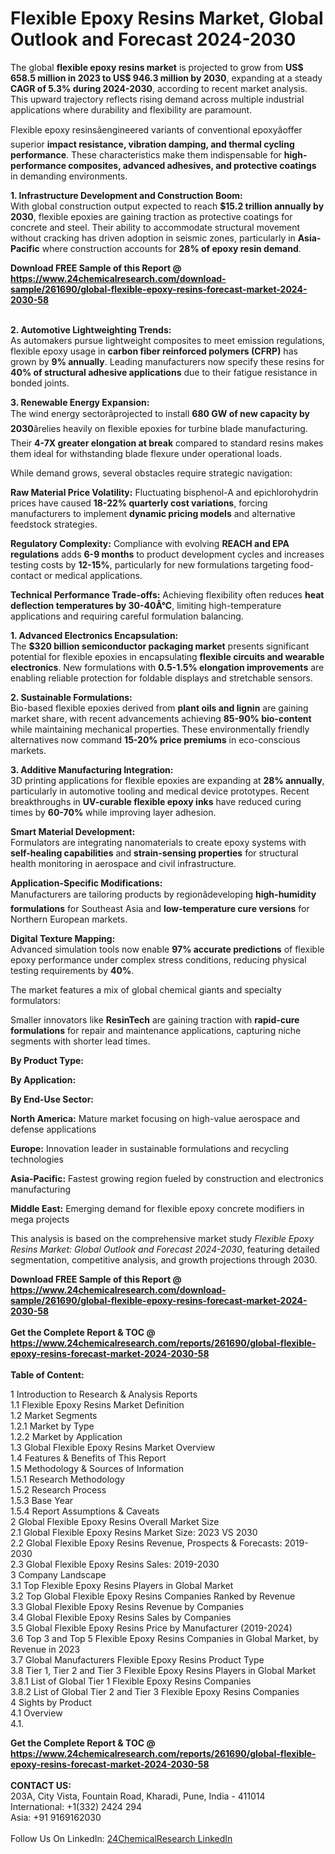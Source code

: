 <h1>Flexible Epoxy Resins Market, Global Outlook and Forecast 2024-2030</h1><p>The global <strong>flexible epoxy resins market</strong> is projected to grow from <strong>US$ 658.5 million in 2023 to US$ 946.3 million by 2030</strong>, expanding at a steady <strong>CAGR of 5.3% during 2024-2030</strong>, according to recent market analysis. This upward trajectory reflects rising demand across multiple industrial applications where durability and flexibility are paramount.</p><p>Flexible epoxy resinsâengineered variants of conventional epoxyâoffer superior <strong>impact resistance, vibration damping, and thermal cycling performance</strong>. These characteristics make them indispensable for <strong>high-performance composites, advanced adhesives, and protective coatings</strong> in demanding environments.</p><p><strong>1. Infrastructure Development and Construction Boom:</strong><br>
With global construction output expected to reach <strong>$15.2 trillion annually by 2030</strong>, flexible epoxies are gaining traction as protective coatings for concrete and steel. Their ability to accommodate structural movement without cracking has driven adoption in seismic zones, particularly in <strong>Asia-Pacific</strong> where construction accounts for <strong>28% of epoxy resin demand</strong>.</p><div><b>Download FREE Sample of this Report @ 
            <a href="https://www.24chemicalresearch.com/download-sample/261690/global-flexible-epoxy-resins-forecast-market-2024-2030-58">
            https://www.24chemicalresearch.com/download-sample/261690/global-flexible-epoxy-resins-forecast-market-2024-2030-58</a></b></div><br><p><strong>2. Automotive Lightweighting Trends:</strong><br>
As automakers pursue lightweight composites to meet emission regulations, flexible epoxy usage in <strong>carbon fiber reinforced polymers (CFRP)</strong> has grown by <strong>9% annually</strong>. Leading manufacturers now specify these resins for <strong>40% of structural adhesive applications</strong> due to their fatigue resistance in bonded joints.</p><p><strong>3. Renewable Energy Expansion:</strong><br>
The wind energy sectorâprojected to install <strong>680 GW of new capacity by 2030</strong>ârelies heavily on flexible epoxies for turbine blade manufacturing. Their <strong>4-7X greater elongation at break</strong> compared to standard resins makes them ideal for withstanding blade flexure under operational loads.</p><p>While demand grows, several obstacles require strategic navigation:</p><p><strong>Raw Material Price Volatility:</strong> Fluctuating bisphenol-A and epichlorohydrin prices have caused <strong>18-22% quarterly cost variations</strong>, forcing manufacturers to implement <strong>dynamic pricing models</strong> and alternative feedstock strategies.</p><p><strong>Regulatory Complexity:</strong> Compliance with evolving <strong>REACH and EPA regulations</strong> adds <strong>6-9 months</strong> to product development cycles and increases testing costs by <strong>12-15%</strong>, particularly for new formulations targeting food-contact or medical applications.</p><p><strong>Technical Performance Trade-offs:</strong> Achieving flexibility often reduces <strong>heat deflection temperatures by 30-40Â°C</strong>, limiting high-temperature applications and requiring careful formulation balancing.</p><p><strong>1. Advanced Electronics Encapsulation:</strong><br>
The <strong>$320 billion semiconductor packaging market</strong> presents significant potential for flexible epoxies in encapsulating <strong>flexible circuits and wearable electronics</strong>. New formulations with <strong>0.5-1.5% elongation improvements</strong> are enabling reliable protection for foldable displays and stretchable sensors.</p><p><strong>2. Sustainable Formulations:</strong><br>
Bio-based flexible epoxies derived from <strong>plant oils and lignin</strong> are gaining market share, with recent advancements achieving <strong>85-90% bio-content</strong> while maintaining mechanical properties. These environmentally friendly alternatives now command <strong>15-20% price premiums</strong> in eco-conscious markets.</p><p><strong>3. Additive Manufacturing Integration:</strong><br>
3D printing applications for flexible epoxies are expanding at <strong>28% annually</strong>, particularly in automotive tooling and medical device prototypes. Recent breakthroughs in <strong>UV-curable flexible epoxy inks</strong> have reduced curing times by <strong>60-70%</strong> while improving layer adhesion.</p><p><strong>Smart Material Development:</strong><br>
	Formulators are integrating nanomaterials to create epoxy systems with <strong>self-healing capabilities</strong> and <strong>strain-sensing properties</strong> for structural health monitoring in aerospace and civil infrastructure.</p><p><strong>Application-Specific Modifications:</strong><br>
	Manufacturers are tailoring products by regionâdeveloping <strong>high-humidity formulations</strong> for Southeast Asia and <strong>low-temperature cure versions</strong> for Northern European markets.</p><p><strong>Digital Texture Mapping:</strong><br>
	Advanced simulation tools now enable <strong>97% accurate predictions</strong> of flexible epoxy performance under complex stress conditions, reducing physical testing requirements by <strong>40%</strong>.</p><p>The market features a mix of global chemical giants and specialty formulators:</p><p>Smaller innovators like <strong>ResinTech</strong> are gaining traction with <strong>rapid-cure formulations</strong> for repair and maintenance applications, capturing niche segments with shorter lead times.</p><p><strong>By Product Type:</strong></p><p><strong>By Application:</strong></p><p><strong>By End-Use Sector:</strong></p><p><strong>North America:</strong> Mature market focusing on high-value aerospace and defense applications</p><p><strong>Europe:</strong> Innovation leader in sustainable formulations and recycling technologies</p><p><strong>Asia-Pacific:</strong> Fastest growing region fueled by construction and electronics manufacturing</p><p><strong>Middle East:</strong> Emerging demand for flexible epoxy concrete modifiers in mega projects</p><p>This analysis is based on the comprehensive market study <em>Flexible Epoxy Resins Market: Global Outlook and Forecast 2024-2030</em>, featuring detailed segmentation, competitive analysis, and growth projections through 2030.</p><div><b>Download FREE Sample of this Report @ 
            <a href="https://www.24chemicalresearch.com/download-sample/261690/global-flexible-epoxy-resins-forecast-market-2024-2030-58">
            https://www.24chemicalresearch.com/download-sample/261690/global-flexible-epoxy-resins-forecast-market-2024-2030-58</a></b></div><br><div><b>Get the Complete Report & TOC @ 
            <a href="https://www.24chemicalresearch.com/reports/261690/global-flexible-epoxy-resins-forecast-market-2024-2030-58">
            https://www.24chemicalresearch.com/reports/261690/global-flexible-epoxy-resins-forecast-market-2024-2030-58</a></b></div><br>
            <b>Table of Content:</b><p>1 Introduction to Research & Analysis Reports<br />
    1.1 Flexible Epoxy Resins Market Definition<br />
    1.2 Market Segments<br />
        1.2.1 Market by Type<br />
        1.2.2 Market by Application<br />
    1.3 Global Flexible Epoxy Resins Market Overview<br />
    1.4 Features & Benefits of This Report<br />
    1.5 Methodology & Sources of Information<br />
        1.5.1 Research Methodology<br />
        1.5.2 Research Process<br />
        1.5.3 Base Year<br />
        1.5.4 Report Assumptions & Caveats<br />
2 Global Flexible Epoxy Resins Overall Market Size<br />
    2.1 Global Flexible Epoxy Resins Market Size: 2023 VS 2030<br />
    2.2 Global Flexible Epoxy Resins Revenue, Prospects & Forecasts: 2019-2030<br />
    2.3 Global Flexible Epoxy Resins Sales: 2019-2030<br />
3 Company Landscape<br />
    3.1 Top Flexible Epoxy Resins Players in Global Market<br />
    3.2 Top Global Flexible Epoxy Resins Companies Ranked by Revenue<br />
    3.3 Global Flexible Epoxy Resins Revenue by Companies<br />
    3.4 Global Flexible Epoxy Resins Sales by Companies<br />
    3.5 Global Flexible Epoxy Resins Price by Manufacturer (2019-2024)<br />
    3.6 Top 3 and Top 5 Flexible Epoxy Resins Companies in Global Market, by Revenue in 2023<br />
    3.7 Global Manufacturers Flexible Epoxy Resins Product Type<br />
    3.8 Tier 1, Tier 2 and Tier 3 Flexible Epoxy Resins Players in Global Market<br />
        3.8.1 List of Global Tier 1 Flexible Epoxy Resins Companies<br />
        3.8.2 List of Global Tier 2 and Tier 3 Flexible Epoxy Resins Companies<br />
4 Sights by Product<br />
    4.1 Overview<br />
        4.1.</p><div><b>Get the Complete Report & TOC @ 
            <a href="https://www.24chemicalresearch.com/reports/261690/global-flexible-epoxy-resins-forecast-market-2024-2030-58">
            https://www.24chemicalresearch.com/reports/261690/global-flexible-epoxy-resins-forecast-market-2024-2030-58</a></b></div><br><b>CONTACT US:</b><br>
            203A, City Vista, Fountain Road, Kharadi, Pune, India - 411014<br>
            International: +1(332) 2424 294<br>
            Asia: +91 9169162030 <br><br>
            Follow Us On LinkedIn: <a href="https://www.linkedin.com/company/24chemicalresearch/">24ChemicalResearch LinkedIn</a>